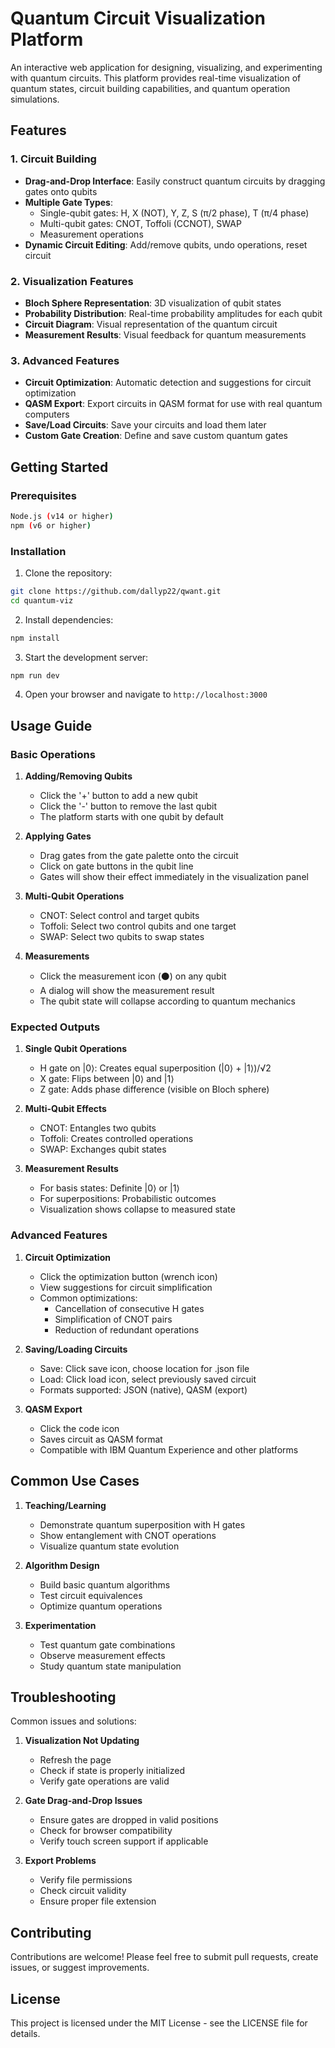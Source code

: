 # Quantum Circuit Visualization Platform

An interactive web application for designing, visualizing, and experimenting with quantum circuits. This platform provides real-time visualization of quantum states, circuit building capabilities, and quantum operation simulations.

## Features

### 1. Circuit Building
- **Drag-and-Drop Interface**: Easily construct quantum circuits by dragging gates onto qubits
- **Multiple Gate Types**:
  - Single-qubit gates: H, X (NOT), Y, Z, S (π/2 phase), T (π/4 phase)
  - Multi-qubit gates: CNOT, Toffoli (CCNOT), SWAP
  - Measurement operations
- **Dynamic Circuit Editing**: Add/remove qubits, undo operations, reset circuit

### 2. Visualization Features
- **Bloch Sphere Representation**: 3D visualization of qubit states
- **Probability Distribution**: Real-time probability amplitudes for each qubit
- **Circuit Diagram**: Visual representation of the quantum circuit
- **Measurement Results**: Visual feedback for quantum measurements

### 3. Advanced Features
- **Circuit Optimization**: Automatic detection and suggestions for circuit optimization
- **QASM Export**: Export circuits in QASM format for use with real quantum computers
- **Save/Load Circuits**: Save your circuits and load them later
- **Custom Gate Creation**: Define and save custom quantum gates

## Getting Started

### Prerequisites
```bash
Node.js (v14 or higher)
npm (v6 or higher)
```

### Installation
1. Clone the repository:
```bash
git clone https://github.com/dallyp22/qwant.git
cd quantum-viz
```

2. Install dependencies:
```bash
npm install
```

3. Start the development server:
```bash
npm run dev
```

4. Open your browser and navigate to `http://localhost:3000`

## Usage Guide

### Basic Operations

1. **Adding/Removing Qubits**
   - Click the '+' button to add a new qubit
   - Click the '-' button to remove the last qubit
   - The platform starts with one qubit by default

2. **Applying Gates**
   - Drag gates from the gate palette onto the circuit
   - Click on gate buttons in the qubit line
   - Gates will show their effect immediately in the visualization panel

3. **Multi-Qubit Operations**
   - CNOT: Select control and target qubits
   - Toffoli: Select two control qubits and one target
   - SWAP: Select two qubits to swap states

4. **Measurements**
   - Click the measurement icon (⚫) on any qubit
   - A dialog will show the measurement result
   - The qubit state will collapse according to quantum mechanics

### Expected Outputs

1. **Single Qubit Operations**
   - H gate on |0⟩: Creates equal superposition (|0⟩ + |1⟩)/√2
   - X gate: Flips between |0⟩ and |1⟩
   - Z gate: Adds phase difference (visible on Bloch sphere)

2. **Multi-Qubit Effects**
   - CNOT: Entangles two qubits
   - Toffoli: Creates controlled operations
   - SWAP: Exchanges qubit states

3. **Measurement Results**
   - For basis states: Definite |0⟩ or |1⟩
   - For superpositions: Probabilistic outcomes
   - Visualization shows collapse to measured state

### Advanced Features

1. **Circuit Optimization**
   - Click the optimization button (wrench icon)
   - View suggestions for circuit simplification
   - Common optimizations:
     - Cancellation of consecutive H gates
     - Simplification of CNOT pairs
     - Reduction of redundant operations

2. **Saving/Loading Circuits**
   - Save: Click save icon, choose location for .json file
   - Load: Click load icon, select previously saved circuit
   - Formats supported: JSON (native), QASM (export)

3. **QASM Export**
   - Click the code icon
   - Saves circuit as QASM format
   - Compatible with IBM Quantum Experience and other platforms

## Common Use Cases

1. **Teaching/Learning**
   - Demonstrate quantum superposition with H gates
   - Show entanglement with CNOT operations
   - Visualize quantum state evolution

2. **Algorithm Design**
   - Build basic quantum algorithms
   - Test circuit equivalences
   - Optimize quantum operations

3. **Experimentation**
   - Test quantum gate combinations
   - Observe measurement effects
   - Study quantum state manipulation

## Troubleshooting

Common issues and solutions:

1. **Visualization Not Updating**
   - Refresh the page
   - Check if state is properly initialized
   - Verify gate operations are valid

2. **Gate Drag-and-Drop Issues**
   - Ensure gates are dropped in valid positions
   - Check for browser compatibility
   - Verify touch screen support if applicable

3. **Export Problems**
   - Verify file permissions
   - Check circuit validity
   - Ensure proper file extension

## Contributing

Contributions are welcome! Please feel free to submit pull requests, create issues, or suggest improvements.

## License

This project is licensed under the MIT License - see the LICENSE file for details.
